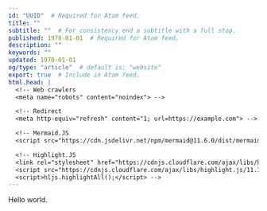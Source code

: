 ```yaml
---
id: "UUID"  # Required for Atom feed.
title: ""
subtitle: ""  # For consistency end a subtitle with a full stop.
published: 1970-01-01  # Required for Atom feed.
description: ""
keywords: ""
updated: 1970-01-01
og/type: "article"  # default is: "website"
export: true  # Include in Atom feed.
html.head: |
  <!-- Web crawlers
  <meta name="robots" content="noindex"> -->

  <!-- Redirect
  <meta http-equiv="refresh" content="1; url=https://example.com"> -->

  <!-- Mermaid.JS
  <script src="https://cdn.jsdelivr.net/npm/mermaid@11.6.0/dist/mermaid.min.js"></script> -->

  <!-- Highlight.JS
  <link rel="stylesheet" href="https://cdnjs.cloudflare.com/ajax/libs/highlight.js/11.11.1/styles/default.min.css">
  <script src="https://cdnjs.cloudflare.com/ajax/libs/highlight.js/11.11.1/highlight.min.js"></script>
  <script>hljs.highlightAll();</script> -->
---
```


Hello world.
